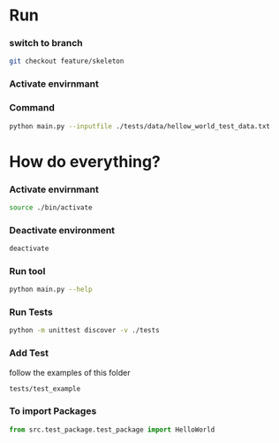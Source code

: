 # Run
### switch to branch
```sh
git checkout feature/skeleton
```
### Activate envirnmant
### Command
```sh
python main.py --inputfile ./tests/data/hellow_world_test_data.txt
```

# How do everything?
### Activate envirnmant
```sh
source ./bin/activate
```
### Deactivate environment
```sh
deactivate
```

### Run tool
```sh
python main.py --help
````

### Run Tests
```sh
python -m unittest discover -v ./tests
```

### Add Test
follow the examples of this folder
```sh
tests/test_example
```

### To import Packages
```python
from src.test_package.test_package import HelloWorld
```
